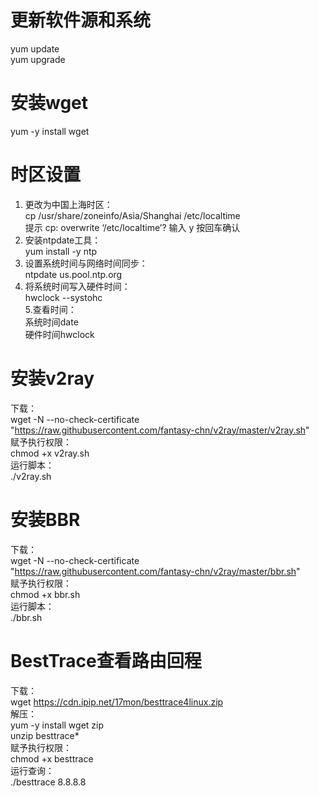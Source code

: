 # 更新软件源和系统
yum update  
yum upgrade
# 安装wget
yum -y install wget
# 时区设置
1. 更改为中国上海时区：  
 cp /usr/share/zoneinfo/Asia/Shanghai /etc/localtime  
  提示 cp: overwrite ‘/etc/localtime’?  输入 y 按回车确认  
2. 安装ntpdate工具：  
 yum install -y ntp  
3. 设置系统时间与网络时间同步：  
 ntpdate us.pool.ntp.org  
4. 将系统时间写入硬件时间：  
 hwclock --systohc  
5.查看时间：  
 系统时间date  
 硬件时间hwclock
# 安装v2ray
下载：  
wget -N --no-check-certificate "https://raw.githubusercontent.com/fantasy-chn/v2ray/master/v2ray.sh"  
赋予执行权限：  
chmod +x v2ray.sh  
运行脚本：  
./v2ray.sh  
# 安装BBR
下载：  
wget -N --no-check-certificate "https://raw.githubusercontent.com/fantasy-chn/v2ray/master/bbr.sh"  
赋予执行权限：  
chmod +x bbr.sh  
运行脚本：  
./bbr.sh  
# BestTrace查看路由回程
下载：  
wget https://cdn.ipip.net/17mon/besttrace4linux.zip  
解压：  
yum -y install wget zip  
unzip besttrace*  
赋予执行权限：  
chmod +x besttrace  
运行查询：  
./besttrace 8.8.8.8
